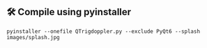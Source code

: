 ## 🛠️ Compile using pyinstaller

`pyinstaller --onefile QTrigdoppler.py --exclude PyQt6 --splash images/splash.jpg`
